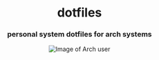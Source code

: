 

<div align=center>
  
# dotfiles
### personal system dotfiles for arch systems

![Image of Arch user](https://github.com/vladdoster/dotfiles/blob/master/.local/share/larbs/larbs.png)

</div>
